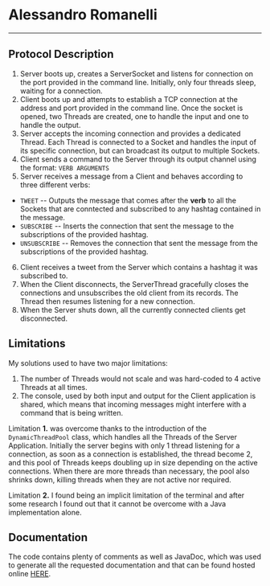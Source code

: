 # Alessandro Romanelli
___
## Protocol Description
1. Server boots up, creates a ServerSocket and listens for connection on the port provided in the command line. Initially, only four threads sleep, waiting for a connection.
2. Client boots up and attempts to establish a TCP connection at the address and port provided in the command line. Once the socket is opened, two Threads are created, one to handle the input and one to handle the output.
3. Server accepts the incoming connection and provides a dedicated Thread. Each Thread is connected to a Socket and handles the input of its specific connection, but can broadcast its output to multiple Sockets.
4. Client sends a command to the Server through its output channel using the format:
`VERB ARGUMENTS`
5. Server receives a message from a Client and behaves according to three different verbs:
* `TWEET` -- Outputs the message that comes after the **verb** to all the Sockets that are conntected and subscribed to any hashtag contained in the message.
* `SUBSCRIBE` -- Inserts the connection that sent the message to the subscriptions of the provided hashtag.
* `UNSUBSCRIBE` -- Removes the connection that sent the message from the subscriptions of the provided hashtag.
6. Client receives a tweet from the Server which contains a hashtag it was subscribed to.
7. When the Client disconnects, the ServerThread gracefully closes the connections and unsubscribes the old client from its records. The Thread then resumes listening for a new connection.
8. When the Server shuts down, all the currently connected clients get disconnected.

## Limitations
My solutions used to have two major limitations:

1. The number of Threads would not scale and was hard-coded to 4 active Threads at all times.
2. The console, used by both input and output for the Client application is shared, which means that incoming messages might interfere with a command that is being written.

Limitation **1.** was overcome thanks to the introduction of the `DynamicThreadPool` class, which handles all the Threads of the Server Application. Initially the server begins with only 1 thread listening for a connection, as soon as a connection is established, the thread become 2, and this pool of Threads keeps doubling up in size depending on the active connections. When there are more threads than necessary, the pool also shrinks down, killing threads when they are not active nor required.

Limitation **2.** I found being an implicit limitation of the terminal and after some research I found out that it cannot be overcome with a Java implementation alone.

## Documentation
The code contains plenty of comments as well as JavaDoc, which was used to generate all the requested documentation and that can be found hosted online [HERE](http://atelier.inf.usi.ch/~romanea/cn1/).
